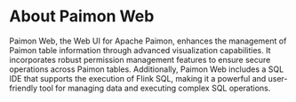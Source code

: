 # About Paimon Web

Paimon Web, the Web UI for Apache Paimon, enhances the management of Paimon table information through advanced visualization capabilities. 
It incorporates robust permission management features to ensure secure operations across Paimon tables. Additionally, 
Paimon Web includes a SQL IDE that supports the execution of Flink SQL, making it a powerful and user-friendly tool for managing data and executing complex SQL operations.